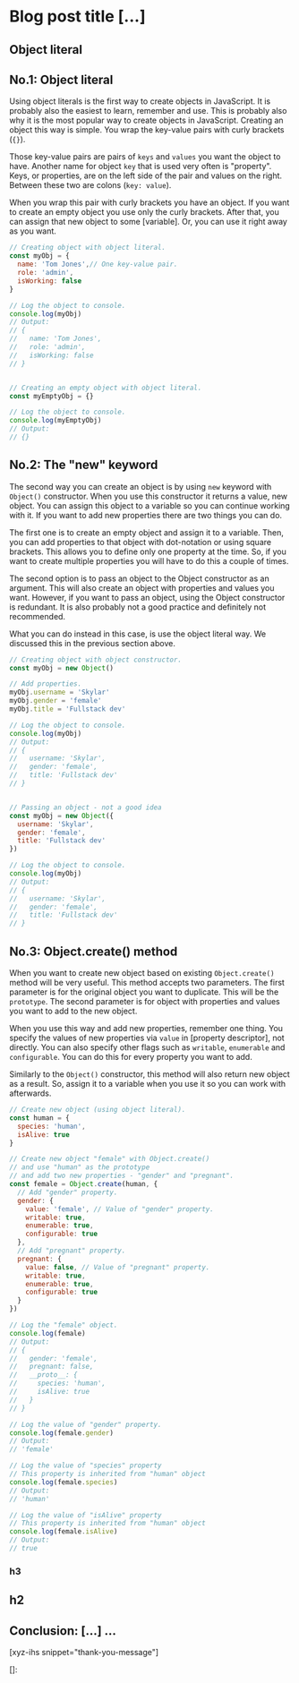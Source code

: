 # Blog post title [...]
<!--more-->
<!--
Table of Contents:
## h2
### h3
### h3
## h2
## Conclusion: [...] ...
-->


## Object literal

## No.1: Object literal

Using object literals is the first way to create objects in JavaScript. It is probably also the easiest to learn, remember and use. This is probably also why it is the most popular way to create objects in JavaScript. Creating an object this way is simple. You wrap the key-value pairs with curly brackets (`{}`).

Those key-value pairs are pairs of `keys` and `values` you want the object to have. Another name for object `key` that is used very often is "property". Keys, or properties, are on the left side of the pair and values on the right. Between these two are colons (`key: value`).

When you wrap this pair with curly brackets you have an object. If you want to create an empty object you use only the curly brackets. After that, you can assign that new object to some [variable]. Or, you can use it right away as you want.

```JavaScript
// Creating object with object literal.
const myObj = {
  name: 'Tom Jones',// One key-value pair.
  role: 'admin',
  isWorking: false
}

// Log the object to console.
console.log(myObj)
// Output:
// {
//   name: 'Tom Jones',
//   role: 'admin',
//   isWorking: false
// }


// Creating an empty object with object literal.
const myEmptyObj = {}

// Log the object to console.
console.log(myEmptyObj)
// Output:
// {}
```

## No.2: The "new" keyword

The second way you can create an object is by using `new` keyword with `Object()` constructor. When you use this constructor it returns a value, new object. You can assign this object to a variable so you can continue working with it. If you want to add new properties there are two things you can do.

The first one is to create an empty object and assign it to a variable. Then, you can add properties to that object with dot-notation or using square brackets. This allows you to define only one property at the time. So, if you want to create multiple properties you will have to do this a couple of times.

The second option is to pass an object to the Object constructor as an argument. This will also create an object with properties and values you want. However, if you want to pass an object, using the Object constructor is redundant. It is also probably not a good practice and definitely not recommended.

What you can do instead in this case, is use the object literal way. We discussed this in the previous section above.

```JavaScript
// Creating object with object constructor.
const myObj = new Object()

// Add properties.
myObj.username = 'Skylar'
myObj.gender = 'female'
myObj.title = 'Fullstack dev'

// Log the object to console.
console.log(myObj)
// Output:
// {
//   username: 'Skylar',
//   gender: 'female',
//   title: 'Fullstack dev'
// }


// Passing an object - not a good idea
const myObj = new Object({
  username: 'Skylar',
  gender: 'female',
  title: 'Fullstack dev'
})

// Log the object to console.
console.log(myObj)
// Output:
// {
//   username: 'Skylar',
//   gender: 'female',
//   title: 'Fullstack dev'
// }
```

## No.3: Object.create() method

When you want to create new object based on existing `Object.create()` method will be very useful. This method accepts two parameters. The first parameter is for the original object you want to duplicate. This will be the `prototype`. The second parameter is for object with properties and values you want to add to the new object.

When you use this way and add new properties, remember one thing. You specify the values of new properties via `value` in [property descriptor], not directly. You can also specify other flags such as `writable`, `enumerable` and `configurable`. You can do this for every property you want to add.

Similarly to the `Object()` constructor, this method will also return new object as a result. So, assign it to a variable when you use it so you can work with afterwards.

```JavaScript
// Create new object (using object literal).
const human = {
  species: 'human',
  isAlive: true
}

// Create new object "female" with Object.create()
// and use "human" as the prototype
// and add two new properties - "gender" and "pregnant".
const female = Object.create(human, {
  // Add "gender" property.
  gender: {
    value: 'female', // Value of "gender" property.
    writable: true,
    enumerable: true,
    configurable: true
  },
  // Add "pregnant" property.
  pregnant: {
    value: false, // Value of "pregnant" property.
    writable: true,
    enumerable: true,
    configurable: true
  }
})

// Log the "female" object.
console.log(female)
// Output:
// {
//   gender: 'female',
//   pregnant: false,
//   __proto__: {
//     species: 'human',
//     isAlive: true
//   }
// }

// Log the value of "gender" property.
console.log(female.gender)
// Output:
// 'female'

// Log the value of "species" property
// This property is inherited from "human" object
console.log(female.species)
// Output:
// 'human'

// Log the value of "isAlive" property
// This property is inherited from "human" object
console.log(female.isAlive)
// Output:
// true
```


### h3

## h2

## Conclusion: [...] ...

[xyz-ihs snippet="thank-you-message"]

<!-- ### Links -->
[]:

<!--
### Meta:
-
-->

<!--
### Keywords:
-
-->

<!--
### Resources:
-
-->
